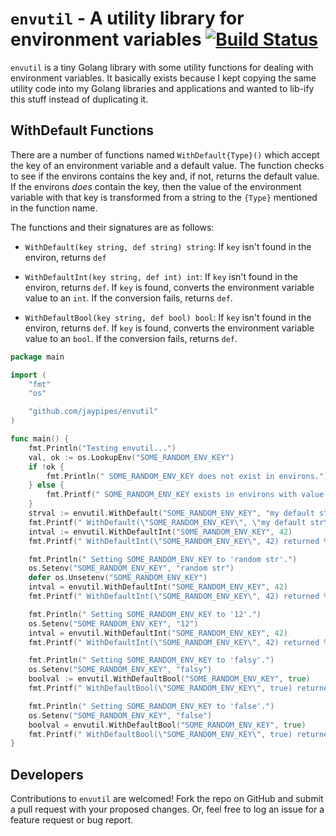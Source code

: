 # `envutil` - A utility library for environment variables [![Build Status](https://travis-ci.org/jaypipes/envutil.svg?branch=master)](https://travis-ci.org/jaypipes/envutil)

`envutil` is a tiny Golang library with some utility functions for dealing with
environment variables. It basically exists because I kept copying the same
utility code into my Golang libraries and applications and wanted to lib-ify
this stuff instead of duplicating it.

## WithDefault Functions

There are a number of functions named `WithDefault{Type}()` which accept the
key of an environment variable and a default value. The function checks to see
if the environs contains the key and, if not, returns the default value. If the
environs *does* contain the key, then the value of the environment variable
with that key is transformed from a string to the `{Type}` mentioned in the
function name.

The functions and their signatures are as follows:

* `WithDefault(key string, def string) string`: If `key` isn't found in the
  environ, returns `def`

* `WithDefaultInt(key string, def int) int`: If `key` isn't found in the
  environ, returns `def`. If `key` is found, converts the environment variable
  value to an `int`. If the conversion fails, returns `def`.

* `WithDefaultBool(key string, def bool) bool`: If `key` isn't found in the
  environ, returns `def`. If `key` is found, converts the environment variable
  value to an `bool`. If the conversion fails, returns `def`.


```go
package main

import (
    "fmt"
    "os"

    "github.com/jaypipes/envutil"
)

func main() {
    fmt.Println("Testing envutil...")
    val, ok := os.LookupEnv("SOME_RANDOM_ENV_KEY")
    if !ok {
        fmt.Println(" SOME_RANDOM_ENV_KEY does not exist in environs.")
    } else {
        fmt.Printf(" SOME_RANDOM_ENV_KEY exists in environs with value %s\n", val)
    }
    strval := envutil.WithDefault("SOME_RANDOM_ENV_KEY", "my default str")
    fmt.Printf(" WithDefault(\"SOME_RANDOM_ENV_KEY\", \"my default str\") returned '%s'\n", strval)
    intval := envutil.WithDefaultInt("SOME_RANDOM_ENV_KEY", 42)
    fmt.Printf(" WithDefaultInt(\"SOME_RANDOM_ENV_KEY\", 42) returned %d\n", intval)

    fmt.Println(" Setting SOME_RANDOM_ENV_KEY to 'random str'.")
    os.Setenv("SOME_RANDOM_ENV_KEY", "random str")
    defer os.Unsetenv("SOME_RANDOM_ENV_KEY")
    intval = envutil.WithDefaultInt("SOME_RANDOM_ENV_KEY", 42)
    fmt.Printf(" WithDefaultInt(\"SOME_RANDOM_ENV_KEY\", 42) returned %d\n", intval)

    fmt.Println(" Setting SOME_RANDOM_ENV_KEY to '12'.")
    os.Setenv("SOME_RANDOM_ENV_KEY", "12")
    intval = envutil.WithDefaultInt("SOME_RANDOM_ENV_KEY", 42)
    fmt.Printf(" WithDefaultInt(\"SOME_RANDOM_ENV_KEY\", 42) returned %d\n", intval)

    fmt.Println(" Setting SOME_RANDOM_ENV_KEY to 'falsy'.")
    os.Setenv("SOME_RANDOM_ENV_KEY", "falsy")
    boolval := envutil.WithDefaultBool("SOME_RANDOM_ENV_KEY", true)
    fmt.Printf(" WithDefaultBool(\"SOME_RANDOM_ENV_KEY\", true) returned %v\n", boolval)

    fmt.Println(" Setting SOME_RANDOM_ENV_KEY to 'false'.")
    os.Setenv("SOME_RANDOM_ENV_KEY", "false")
    boolval = envutil.WithDefaultBool("SOME_RANDOM_ENV_KEY", true)
    fmt.Printf(" WithDefaultBool(\"SOME_RANDOM_ENV_KEY\", true) returned %v\n", boolval)
}
```

## Developers

Contributions to `envutil` are welcomed! Fork the repo on GitHub and submit a pull
request with your proposed changes. Or, feel free to log an issue for a feature
request or bug report.
